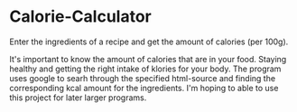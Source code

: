 # Calorie-Calculator
Enter the ingredients of a recipe and get the amount of calories (per 100g). 

It's important to know the amount of calories that are in your food. Staying healthy and getting the right intake of klories for your body.
The program uses google to searh through the specified html-source and finding the corresponding kcal amount for the ingredients. I'm hoping to able to use this project for later  larger programs. 
